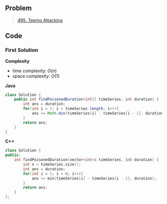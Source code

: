 ## Problem

> [495. Teemo Attacking](https://leetcode.cn/problems/teemo-attacking/)

## Code

### First Solution

**Complexity**

- time complexity: $O(n)$
- space complexity: $O(1)$

**Java**

```java
class Solution {
    public int findPoisonedDuration(int[] timeSeries, int duration) {
        int ans = duration;
        for(int i = 1; i < timeSeries.length; i++){
            ans += Math.min(timeSeries[i] - timeSeries[i - 1], duration);
        }
        return ans;
    }
}
```

**C++**

```c++
class Solution {
public:
    int findPoisonedDuration(vector<int>& timeSeries, int duration) {
        int n = timeSeries.size();
        int ans = duration;
        for(int i = 1; i < n; i++){
            ans += min(timeSeries[i] - timeSeries[i - 1], duration);
        }
        return ans;
    }
};
```